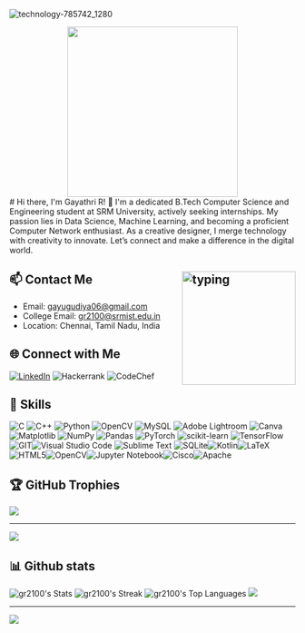 
![technology-785742_1280](https://github.com/gr2100/PROFILE/assets/103631083/f390ee93-6738-47a3-a201-93c233c81ef7)
<!-- Your Name and Introduction -->
<div id="header" align="center">
  <img src="https://media.giphy.com/media/qEqiI3Oq7vBkoE236M/giphy.gif" width="300"/>
</div>
# Hi there, I'm Gayathri R! 👋
<!-- About Yourself -->
I'm a dedicated B.Tech Computer Science and Engineering student at SRM University, actively seeking internships. My passion lies in Data Science, Machine Learning, and becoming a proficient Computer Network enthusiast. As a creative designer, I merge technology with creativity to innovate. Let’s connect and make a difference in the digital world.




<!-- Contact Information -->
## 📫 Contact Me <img src="https://media.giphy.com/media/v1.Y2lkPTc5MGI3NjExenE3MXg2M3NxcjUwMWVja3oxMGdxeGIxb3lyYzZ4cWpmZjBxbW5lOSZlcD12MV9pbnRlcm5hbF9naWZfYnlfaWQmY3Q9dHM/hS42TuYYnANLFR9IRQ/giphy.gif" alt="typing" width="200" align="right">

- Email: gayugudiya06@gmail.com
- College Email: gr2100@srmist.edu.in 
- Location: Chennai, Tamil Nadu, India




<!-- Social Media Links -->
## 🌐 Connect with Me
[![LinkedIn](https://img.shields.io/badge/linkedin-%230077B5.svg?style=for-the-badge&logo=linkedin&logoColor=white)](https://www.linkedin.com/in/gayathri-rajavelu-788ba5156/)
![Hackerrank](https://img.shields.io/badge/-Hackerrank-2EC866?style=for-the-badge&logo=HackerRank&logoColor=white)
![CodeChef](https://img.shields.io/badge/CodeChef-%23964B00.svg?style=for-the-badge&logo=CodeChef&logoColor=white)
<!-- Skills -->
## 🔧 Skills
![C](https://img.shields.io/badge/c-%2300599C.svg?style=for-the-badge&logo=c&logoColor=white) ![C++](https://img.shields.io/badge/c++-%2300599C.svg?style=for-the-badge&logo=c%2B%2B&logoColor=white) ![Python](https://img.shields.io/badge/python-3670A0?style=for-the-badge&logo=python&logoColor=ffdd54) ![OpenCV](https://img.shields.io/badge/opencv-%23white.svg?style=for-the-badge&logo=opencv&logoColor=white) ![MySQL](https://img.shields.io/badge/mysql-%2300000f.svg?style=for-the-badge&logo=mysql&logoColor=white) ![Adobe Lightroom](https://img.shields.io/badge/Adobe%20Lightroom-31A8FF.svg?style=for-the-badge&logo=Adobe%20Lightroom&logoColor=white) ![Canva](https://img.shields.io/badge/Canva-%2300C4CC.svg?style=for-the-badge&logo=Canva&logoColor=white)  ![Matplotlib](https://img.shields.io/badge/Matplotlib-%23ffffff.svg?style=for-the-badge&logo=Matplotlib&logoColor=black) ![NumPy](https://img.shields.io/badge/numpy-%23013243.svg?style=for-the-badge&logo=numpy&logoColor=white) ![Pandas](https://img.shields.io/badge/pandas-%23150458.svg?style=for-the-badge&logo=pandas&logoColor=white) ![PyTorch](https://img.shields.io/badge/PyTorch-%23EE4C2C.svg?style=for-the-badge&logo=PyTorch&logoColor=white) ![scikit-learn](https://img.shields.io/badge/scikit--learn-%23F7931E.svg?style=for-the-badge&logo=scikit-learn&logoColor=white) ![TensorFlow](https://img.shields.io/badge/TensorFlow-%23FF6F00.svg?style=for-the-badge&logo=TensorFlow&logoColor=white) ![GIT](https://img.shields.io/badge/Git-fc6d26?style=for-the-badge&logo=git&logoColor=white)![Visual Studio Code](https://img.shields.io/badge/Visual%20Studio%20Code-0078d7.svg?style=for-the-badge&logo=visual-studio-code&logoColor=white)
![Sublime Text](https://img.shields.io/badge/sublime_text-%23575757.svg?style=for-the-badge&logo=sublime-text&logoColor=important)
![SQLite](https://img.shields.io/badge/sqlite-%2307405e.svg?style=for-the-badge&logo=sqlite&logoColor=white)![Kotlin](https://img.shields.io/badge/kotlin-%237F52FF.svg?style=for-the-badge&logo=kotlin&logoColor=white)![LaTeX](https://img.shields.io/badge/latex-%23008080.svg?style=for-the-badge&logo=latex&logoColor=white)![HTML5](https://img.shields.io/badge/html5-%23E34F26.svg?style=for-the-badge&logo=html5&logoColor=white)![OpenCV](https://img.shields.io/badge/opencv-%23white.svg?style=for-the-badge&logo=opencv&logoColor=white)![Jupyter Notebook](https://img.shields.io/badge/jupyter-%23FA0F00.svg?style=for-the-badge&logo=jupyter&logoColor=white)![Cisco](https://img.shields.io/badge/cisco-%23049fd9.svg?style=for-the-badge&logo=cisco&logoColor=black)![Apache](https://img.shields.io/badge/apache-%23D42029.svg?style=for-the-badge&logo=apache&logoColor=white)
## 🏆 GitHub Trophies
![](https://github-profile-trophy.vercel.app/?username=gr2100&theme=dracula&no-frame=true&no-bg=true&margin-w=4)


---
[![](https://visitcount.itsvg.in/api?id=gr2100&icon=0&color=3)](https://visitcount.itsvg.in)
## 📊 Github stats
![gr2100's Stats](https://github-readme-stats.vercel.app/api?username=gr2100&theme=dracula&show_icons=true&hide_border=true&count_private=true)
![gr2100's Streak](https://github-readme-streak-stats.herokuapp.com/?user=gr2100&theme=dracula&hide_border=true)
![gr2100's Top Languages](https://github-readme-stats.vercel.app/api/top-langs/?username=gr2100&theme=dracula&show_icons=true&hide_border=true&layout=compact)   ![](https://github-contributor-stats.vercel.app/api?username=gr2100&limit=5&theme=dracula&combine_all_yearly_contributions=true)




---
[![](https://visitcount.itsvg.in/api?id=gr2100&icon=0&color=10)](https://visitcount.itsvg.in)



